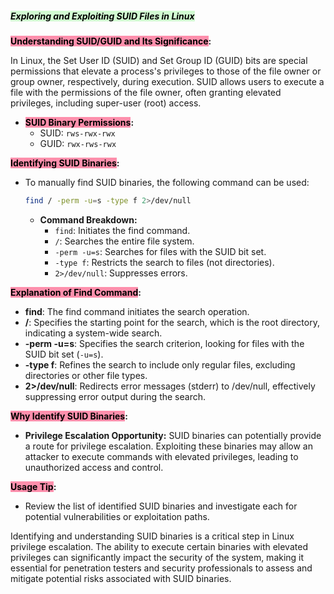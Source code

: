 ##### **<mark style="background: #BBFABBA6;">Exploring and Exploiting SUID Files in Linux</mark>**

**<mark style="background: #FF5582A6;">Understanding SUID/GUID and Its Significance</mark>:**

In Linux, the Set User ID (SUID) and Set Group ID (GUID) bits are special permissions that elevate a process's privileges to those of the file owner or group owner, respectively, during execution. SUID allows users to execute a file with the permissions of the file owner, often granting elevated privileges, including super-user (root) access.

- **<mark style="background: #FF5582A6;">SUID Binary Permissions</mark>:**
  - SUID: `rws-rwx-rwx`
  - GUID: `rwx-rws-rwx`

**<mark style="background: #FF5582A6;">Identifying SUID Binaries</mark>:**

- To manually find SUID binaries, the following command can be used:
  ```bash
  find / -perm -u=s -type f 2>/dev/null
  ```
  - **Command Breakdown:**
    - `find`: Initiates the find command.
    - `/`: Searches the entire file system.
    - `-perm -u=s`: Searches for files with the SUID bit set.
    - `-type f`: Restricts the search to files (not directories).
    - `2>/dev/null`: Suppresses errors.

**<mark style="background: #FF5582A6;">Explanation of Find Command</mark>:**

- **find**: The find command initiates the search operation.
- **/**: Specifies the starting point for the search, which is the root directory, indicating a system-wide search.
- **-perm -u=s**: Specifies the search criterion, looking for files with the SUID bit set (`-u=s`).
- **-type f**: Refines the search to include only regular files, excluding directories or other file types.
- **2>/dev/null**: Redirects error messages (stderr) to /dev/null, effectively suppressing error output during the search.

**<mark style="background: #FF5582A6;">Why Identify SUID Binaries</mark>:**

- **Privilege Escalation Opportunity:** SUID binaries can potentially provide a route for privilege escalation. Exploiting these binaries may allow an attacker to execute commands with elevated privileges, leading to unauthorized access and control.

**<mark style="background: #FF5582A6;">Usage Tip</mark>:**
- Review the list of identified SUID binaries and investigate each for potential vulnerabilities or exploitation paths.

Identifying and understanding SUID binaries is a critical step in Linux privilege escalation. The ability to execute certain binaries with elevated privileges can significantly impact the security of the system, making it essential for penetration testers and security professionals to assess and mitigate potential risks associated with SUID binaries.